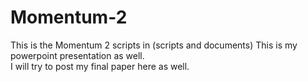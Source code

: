 # Momentum-2
This is the Momentum 2 scripts in (scripts and documents)
This is my powerpoint presentation as well.  
I will try to post my final paper here as well.
